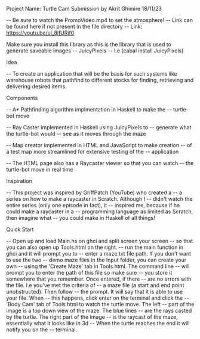 Project Name: Turtle Cam
Submission by Akrit Ghimire 18/11/23

-- Be sure to watch the PromoVideo.mp4 to set the atmosphere!
-- Link can be found here if not present in the file directory
-- Link: https://youtu.be/ul_8ifURjf0

Make sure you install this library as this is the library that is used to generate saveable images
-- JuicyPixels
-- I.e (cabal install JuicyPixels)

Idea

-- To create an application that will be the basis for such systems like warehouse robots that pathfind to different stocks for finding, retrieving and delivering desired items.

Components

-- A* Pathfinding algorithm implmentation in Haskell to make the 
-- turtle-bot move

-- Ray Caster implemented in Haskell using JuicyPixels to 
-- generate what the turtle-bot would
-- see as it moves through the maze

-- Map creator implemented in HTML and JavaScript to make creation
-- of a test map more streamlined for extensive testing of the
-- application

-- The HTML page also has a Raycaster viewer so that you can watch
-- the turtle-bot move in real time

Inspiration

-- This project was inspired by GriffPatch (YouTube) who created a
-- a series on how to make a raycaster in Scratch. Although I
-- didn't watch the entire series (only one episode in fact), it
-- inspired me, because if he could make a raycaster in a
-- programming language as limited as Scratch, then imagine what
-- you could make in Haskell of all things!

Quick Start

-- Open up and load Main.hs on ghci and split screen your screen
-- so that you can also open up Tools.html on the right.
-- run the main function in ghci and it will prompt you to 
-- enter a maze.txt file path. If you don't want to use the two 
-- demo maze files in the Input folder, you can create your own
-- using the 'Create Maze' tab in Tools.html. The command line
-- will prompt you to enter the path of this file so make sure
-- you store it somewhere that you remember. Once entered, if there
-- are no errors with the file. I.e you've met the criteria of
-- a maze file (a start and end point unobstructed). Then follow
-- the prompt. It will say that it is able to use your file. When
-- this happens, click enter on the terminal and click the
-- 'Body Cam' tab of Tools.html to watch the turtle move. The left
-- part of the image is a top down view of the maze. The blue lines
-- are the rays casted by the turtle. The right part of the image
-- is the raycast of the maze, essentially what it looks like in 3d
-- When the turtle reaches the end it will notify you on the
-- terminal.
